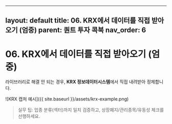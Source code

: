 <!--/docs/quant/06-KRX-직접-받아오기.md-->
---
layout: default
title: 06. KRX에서 데이터를 직접 받아오기 (엄중)
parent: 퀀트 투자 콕북
nav_order: 6
---

# 06. KRX에서 데이터를 직접 받아오기 (엄중)

라이브러리로 해결 안 되는 경우, **KRX 정보데이터시스템**에서 직접 내려받아 정제합니다.

![KRX 캡처 예시]({{ site.baseurl }}/assets/krx-example.png)

> 실무 팁: 업종 분류(섹터)까지 일치 검증하고, 상장폐지/관리종목/유동성 체크를 선행하세요.
